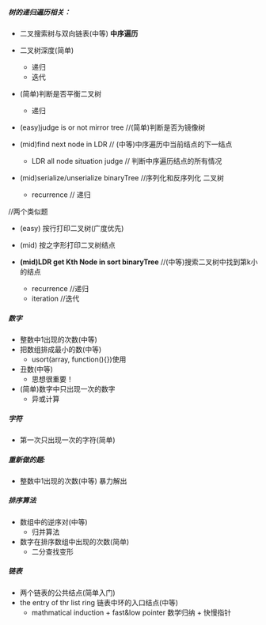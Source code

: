##### 树的递归遍历相关：
- 二叉搜索树与双向链表(中等)
  __中序遍历__

- 二叉树深度(简单)
	- 递归
	- 迭代

- (简单)判断是否平衡二叉树
	- 递归

- (easy)judge is or not mirror tree     //(简单)判断是否为镜像树

- (mid)find next node in LDR            // (中等)中序遍历中当前结点的下一结点
	- LDR all node situation judge      // 判断中序遍历结点的所有情况

- (mid)serialize/unserialize binaryTree //序列化和反序列化 二叉树
	- recurrence                        // 递归 

//两个类似题
- (easy) 按行打印二叉树(广度优先)
- (mid) 按之字形打印二叉树结点

- __(mid)LDR get Kth Node in sort binaryTree__ //(中等)搜索二叉树中找到第k小的结点
	- recurrence							   //递归
	- iteration            					   //迭代

##### 数字
- 整数中1出现的次数(中等)
- 把数组排成最小的数(中等)
	- usort(array, function(){})使用
- 丑数(中等)
	- 思想很重要！
- (简单)数字中只出现一次的数字
	- 异或计算


##### 字符
- 第一次只出现一次的字符(简单)


##### 重新做的题:
- 整数中1出现的次数(中等) 
    暴力解出


##### 排序算法
- 数组中的逆序对(中等)
	- 归并算法
- 数字在排序数组中出现的次数(简单)
	- 二分查找变形


##### 链表
- 两个链表的公共结点(简单入门)
- the entry of thr list ring               链表中环的入口结点(中等)
	- mathmatical induction + fast&low pointer  数学归纳 + 快慢指针

